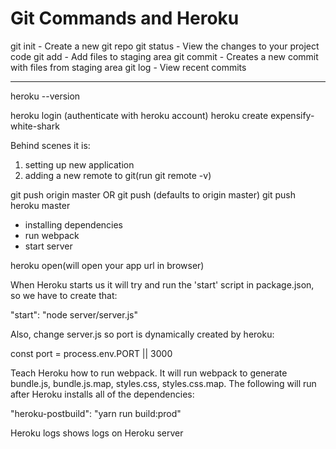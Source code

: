 # Git Commands and Heroku

git init - Create a new git repo
git status - View the changes to your project code
git add - Add files to staging area
git commit - Creates a new commit with files from staging area
git log - View recent commits

-------------------------
heroku --version

heroku login (authenticate with heroku account)
heroku create expensify-white-shark

Behind scenes it is:
1) setting up new application
2) adding a new remote to git(run git remote -v)

git push origin master OR git push (defaults to origin master)
git push heroku master
   - installing dependencies
   - run webpack
   - start server

heroku open(will open your app url in browser)

When Heroku starts us it will try and run the 'start' script in package.json, so we have to create that:

"start": "node server/server.js"

Also, change server.js so port is dynamically created by heroku:

const port = process.env.PORT || 3000

Teach Heroku how to run webpack. It will run webpack to generate bundle.js, bundle.js.map, styles.css, styles.css.map.
The following will run after Heroku installs all of the dependencies:

"heroku-postbuild": "yarn run build:prod"


Heroku logs shows logs on Heroku server
